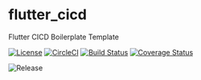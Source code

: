 # flutter_cicd
Flutter CICD Boilerplate Template

[![License](https://img.shields.io/badge/license-MIT-blue.svg)](http://en.wikipedia.org/wiki/MIT_License)
[![CircleCI](https://circleci.com/gh/anant-k-agrawal/flutter_cicd/tree/develop.svg?style=svg)](https://circleci.com/gh/anant-k-agrawal/flutter_cicd/tree/develop)
[![Build Status](https://api.cirrus-ci.com/github/anant-k-agrawal/flutter_cicd.svg?branch=develop)](https://cirrus-ci.com/github/anant-k-agrawal/flutter_cicd)
[![Coverage Status](https://coveralls.io/repos/github/anant-k-agrawal/flutter_cicd/badge.svg?branch=develop)](https://coveralls.io/github/anant-k-agrawal/flutter_cicd?branch=develop)

![Release](https://img.shields.io/pub/v/flutter_cicd.svg)
